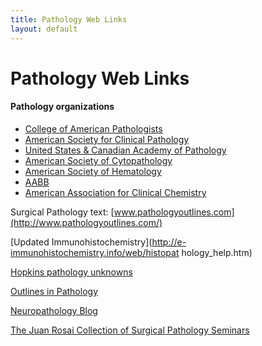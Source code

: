 ```yaml
---
title: Pathology Web Links 
layout: default
---
```

#  Pathology Web Links

#### Pathology organizations

  * [College of American Pathologists](http://www.cap.org/)
  * [American Society for Clinical Pathology](http://www.ascp.org/)
  * [United States & Canadian Academy of Pathology](http://www.uscap.org/)
  * [American Society of Cytopathology](http://www.cytopathology.org/)
  * [American Society of Hematology](http://www.hematology.org/)
  * [AABB](http://www.aabb.org/)
  * [American Association for Clinical Chemistry](http://www.aacc.org/)

Surgical Pathology text:
[www.pathologyoutlines.com](http://www.pathologyoutlines.com/)

[Updated Immunohistochemistry](http://e-immunohistochemistry.info/web/histopat
hology_help.htm)

[Hopkins pathology unknowns](http://pathology2.jhu.edu/sp/)

[Outlines in Pathology](http://www.yalepath.org/residency/OIP.htm)

[Neuropathology Blog](http://neuropathologyblog.blogspot.com/)

[The Juan Rosai Collection of Surgical Pathology
Seminars](https://www.secondslide.com/2S_Collection.php?CollectionId=1)

